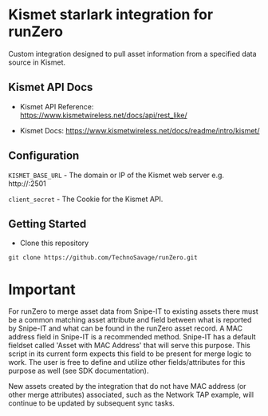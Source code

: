 # Kismet starlark integration for runZero

Custom integration designed to pull asset information from a specified data source in Kismet.

## Kismet API Docs

- Kismet API Reference: https://www.kismetwireless.net/docs/api/rest_like/

- Kismet Docs: https://www.kismetwireless.net/docs/readme/intro/kismet/

## Configuration

`KISMET_BASE_URL` - The domain or IP of the Kismet web server e.g. http://<ip address>:2501

`client_secret` - The Cookie for the Kismet API.

## Getting Started

- Clone this repository

```
git clone https://github.com/TechnoSavage/runZero.git
```

# Important

For runZero to merge asset data from Snipe-IT to existing assets there must be a common matching asset attribute and field between what is reported by Snipe-IT and what can be found in the runZero asset record. A MAC address field in Snipe-IT is a recommended method. Snipe-IT has a default fieldset called 'Asset with MAC Address' that will serve this purpose. This script in its current form expects this field to be present for merge logic to work. The user is free to define and utilize other fields/attributes for this purpose as well (see SDK documentation).

New assets created by the integration that do not have MAC address (or other merge attributes) associated, such as the Network TAP example, will continue to be updated by subsequent sync tasks.